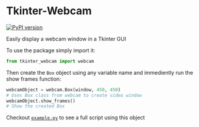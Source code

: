 # Tkinter-Webcam

[![PyPI version](https://badge.fury.io/py/tkinter-webcam.svg)](https://badge.fury.io/py/tkinter-webcam)

Easily display a webcam window in a Tkinter GUI

To use the package simply import it:

```python
from tkinter_webcam import webcam
```

Then create the `Box` object using any variable name and immediently run the show frames function:

```python
webcamObject = webcam.Box(window, 450, 450)
# Uses Box class from webcam to create video window
webcamObject.show_frames()
# Show the created Box
```

Checkout [`example.py`](https://github.com/matthewkayne/Tkinter-Webcam/blob/master/example.py) to see a full script using this object
